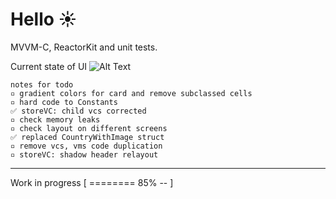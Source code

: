 #  Hello ☀️ 
MVVM-C, ReactorKit and unit tests.

Current state of UI
![Alt Text](https://i.imgur.com/AVCSRnN.gif)

	notes for todo
	▫️ gradient colors for card and remove subclassed cells
	▫️ hard code to Constants
	✅ storeVC: child vcs corrected
	▫️ check memory leaks
	▫️ check layout on different screens
	✅ replaced CountryWithImage struct
	▫️ remove vcs, vms code duplication
	▫️ storeVC: shadow header relayout

***
Work in progress
[ ======== 85% -- ]